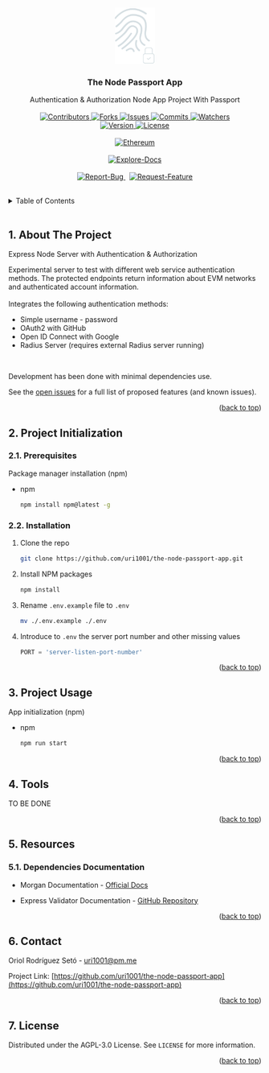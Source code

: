 <a name="readme-top"></a>

<!-- PROJECT LOGO -->
<br />
<div align="center">
  <a href="https://github.com/uri1001/the-node-passport-app">
    <img src="assets/logo.png" alt="Logo" width="80" height="112">
  </a>

<h3 align="center">The Node Passport App</h3>

  <p align="center">
    Authentication & Authorization Node App Project With Passport
    <br />
    <br />
    <a href="https://github.com/uri1001/the-node-passport-app/graphs/contributors">
        <img src="https://img.shields.io/github/contributors/uri1001/the-node-passport-app.svg?colorA=21262d&colorB=161b22&style=flat" alt="Contributors">
    </a>
    <a href="https://github.com/uri1001/the-node-passport-app/forks">
        <img src="https://img.shields.io/github/forks/uri1001/the-node-passport-app.svg?colorA=21262d&colorB=161b22&style=flat" alt="Forks">
    </a>
    <a href="https://github.com/uri1001/the-node-passport-app/issues">
        <img src="https://img.shields.io/github/issues/uri1001/the-node-passport-app.svg?colorA=21262d&colorB=161b22&style=flat" alt="Issues">
    </a>
    <a href="https://github.com/uri1001/the-node-passport-app/graphs/commit-activity">
        <img src="https://img.shields.io/github/commit-activity/m/uri1001/the-node-passport-app.svg?colorA=21262d&colorB=161b22&style=flat" alt="Commits">
    </a>
    <a href="https://github.com/uri1001/the-node-passport-app/pulse">
        <img src="https://img.shields.io/github/watchers/uri1001/the-node-passport-app.svg?colorA=21262d&colorB=161b22&style=flat" alt="Watchers">
    </a>
    <br />
    <a href="https://github.com/uri1001/the-node-passport-app/issues">
        <img src="https://img.shields.io/badge/version-0.1.0-X?colorA=21262d&colorB=161b22&style=flat" alt="Version">
    </a>
    <a href="https://github.com/uri1001/the-node-passport-app/blob/master/LICENSE">
        <img src="https://img.shields.io/github/license/uri1001/the-node-passport-app.svg?colorA=21262d&colorB=161b22&style=flat" alt="License">
    </a>
    <br />
    <br />
    <a href="https://github.com/uri1001/the-node-passport-app/">
        <img src="https://img.shields.io/badge/Ethereum-3C3C3D?style=for-the-badge&logo=Ethereum&logoColor=white" alt="Ethereum">
    </a>
    <br />
    <br />
    <a href="https://github.com/uri1001/the-node-passport-app">
        <img src="https://img.shields.io/badge/Explore-Docs-X?colorA=21262d&colorB=161b22&style=for-the-badge" alt="Explore-Docs">
    </a>
    <br />
    <br />
    <a href="https://github.com/uri1001/the-node-passport-app/issues">
        <img src="https://img.shields.io/badge/Report-Bug-X?colorA=21262d&colorB=161b22&style=for-the-badge" alt="Report-Bug">
    </a>
    &nbsp;
    <a href="https://github.com/uri1001/the-node-passport-app/issues">
        <img src="https://img.shields.io/badge/Request-Feature-X?colorA=21262d&colorB=161b22&style=for-the-badge" alt="Request-Feature">
    </a>
  </p>
</div>

<!-- TABLE OF CONTENTS -->
<br />
<details>
  <summary>Table of Contents</summary>
  <ol>
    <li>
        <a href="#1-about-the-project">About The Project</a>
    </li>
    <li>
        <a href="#2-project-initialization">Project Initialization</a>
        <ol>
            <li><a href="#21-prerequisites">Prerequisites</a></li>
            <li><a href="#22-installation">Installation</a></li>
        </ol>
    </li>
    <li>
        <a href="#3-project-usage">Project Usage</a>
    </li>
    <li>
        <a href="#4-tools">Tools</a>
    </li>
    <li>
        <a href="#5-resources">Resources</a>
        <ol>
            <li><a href="#51-dependencies-documentation">Dependencies Documentation</a></li>
        </ol>
    </li>
    <li><a href="#6-contact">Contact</a></li>
    <li><a href="#7-license">License</a></li>
  </ol>
</details>
<br />

<!-- ABOUT THE PROJECT -->

## 1. About The Project

Express Node Server with Authentication & Authorization

Experimental server to test with different web service authentication methods. The protected endpoints return information about EVM networks and authenticated account information.
<br/>
<br/>
Integrates the following authentication methods:
<br/>
-   Simple username - password
-   OAuth2 with GitHub
-   Open ID Connect with Google
-   Radius Server (requires external Radius server running)
<br/>

Development has been done with minimal dependencies use.

See the [open issues](https://github.com/uri1001/the-node-passport-app/issues) for a full list of proposed features (and known issues).

<p align="right">(<a href="#readme-top">back to top</a>)</p>

<!-- PROJECT INITIALIZATION -->

## 2. Project Initialization

### 2.1. Prerequisites

Package manager installation (npm)

-   npm
    ```sh
    npm install npm@latest -g
    ```

### 2.2. Installation

1. Clone the repo
    ```sh
    git clone https://github.com/uri1001/the-node-passport-app.git
    ```
2. Install NPM packages
    ```sh
    npm install
    ```
3. Rename `.env.example` file to `.env`
    ```sh
    mv ./.env.example ./.env
    ```
4. Introduce to `.env` the server port number and other missing values
    ```js
    PORT = 'server-listen-port-number'
    ```

<p align="right">(<a href="#readme-top">back to top</a>)</p>

<!-- PROJECT USAGE -->

## 3. Project Usage

App initialization (npm)

-   npm

    ```sh
    npm run start
    ```

<p align="right">(<a href="#readme-top">back to top</a>)</p>

<!-- TOOLS -->

## 4. Tools

TO BE DONE

<p align="right">(<a href="#readme-top">back to top</a>)</p>

<!-- RESOURCES -->

## 5. Resources

### 5.1. Dependencies Documentation

-   Morgan Documentation - [Official Docs](https://github.com/expressjs/morgan#morgan)

-   Express Validator Documentation - [GitHub Repository](https://github.com/express-validator/express-validator)

<p align="right">(<a href="#readme-top">back to top</a>)</p>

<!-- CONTACT -->

## 6. Contact

Oriol Rodríguez Setó - uri1001@pm.me

Project Link: [https://github.com/uri1001/the-node-passport-app](https://github.com/uri1001/the-node-passport-app)

<p align="right">(<a href="#readme-top">back to top</a>)</p>

<!-- LICENSE -->

## 7. License

Distributed under the AGPL-3.0 License. See `LICENSE` for more information.

<p align="right">(<a href="#readme-top">back to top</a>)</p>

<!-- MARKDOWN LINKS & IMAGES -->
<!-- https://www.markdownguide.org/basic-syntax/#reference-style-links -->
